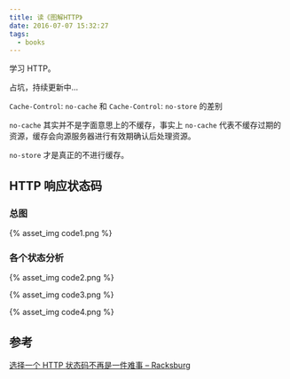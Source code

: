 ```yaml
---
title: 读《图解HTTP》
date: 2016-07-07 15:32:27
tags:
  - books
---
```


学习 HTTP。

<!-- more -->

占坑，持续更新中...

`Cache-Control`: `no-cache` 和 `Cache-Control`: `no-store` 的差别

`no-cache` 其实并不是字面意思上的不缓存，事实上 `no-cache` 代表不缓存过期的资源，缓存会向源服务器进行有效期确认后处理资源。

`no-store` 才是真正的不进行缓存。


## HTTP 响应状态码

### 总图
{% asset_img code1.png %}

### 各个状态分析

{% asset_img code2.png %}

{% asset_img code3.png %}

{% asset_img code4.png %}

## 参考 
[选择一个 HTTP 状态码不再是一件难事 – Racksburg](http://www.zcfy.cc/article/choosing-an-http-status-code-stop-making-it-hard-8211-racksburg-904.html)

